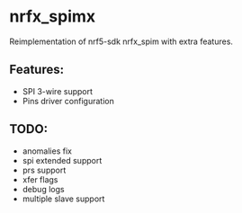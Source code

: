 # nrfx_spimx

Reimplementation of nrf5-sdk nrfx_spim with extra features.

## Features:
 * SPI 3-wire support
 * Pins driver configuration

## TODO:
 * anomalies fix
 * spi extended support
 * prs support
 * xfer flags
 * debug logs
 * multiple slave support
